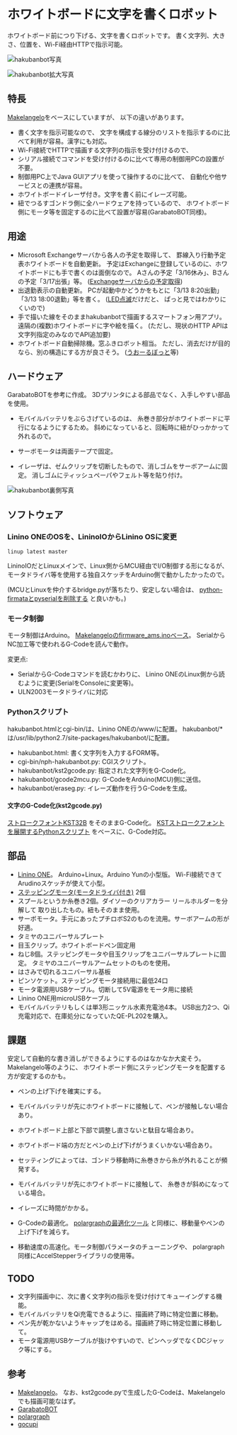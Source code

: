 # ホワイトボードに文字を書くロボット

ホワイトボード前につり下げる、文字を書くロボットです。
書く文字列、大きさ、位置を、Wi-Fi経由HTTPで指示可能。

![hakubanbot写真](https://github.com/deton/hakubanbot/raw/master/hakubanbot.jpg)

![hakubanbot拡大写真](https://github.com/deton/hakubanbot/raw/master/hakubanbot-large.jpg)

## 特長
[Makelangelo](http://www.makelangelo.com/)をベースにしていますが、
以下の違いがあります。

* 書く文字を指示可能なので、
  文字を構成する線分のリストを指示するのに比べて利用が容易。漢字にも対応。
* Wi-Fi接続でHTTPで描画する文字列の指示を受け付けるので、
 * シリアル接続でコマンドを受け付けるのに比べて専用の制御用PCの設置が不要。
 * 制御用PC上でJava GUIアプリを使って操作するのに比べて、
   自動化や他サービスとの連携が容易。
* ホワイトボードイレーザ付き。文字を書く前にイレーズ可能。
* 紐でつるすゴンドラ側に全ハードウェアを持っているので、
  ホワイトボード側にモータ等を固定するのに比べて設置が容易(GarabatoBOT同様)。

## 用途
* Microsoft Exchangeサーバから各人の予定を取得して、
  罫線入り行動予定表ホワイトボードを自動更新。
  予定はExchangeに登録しているのに、ホワイトボードにも手で書くのは面倒なので。
  Aさんの予定「3/16休み」、Bさんの予定「3/17出張」等。
  ([Exchangeサーバからの予定取得](https://github.com/deton/ExchangeAppointmentBot))
* 出退勤表示の自動更新。
  PCが起動中かどうかをもとに「3/13 8:20出勤」「3/13 18:00退勤」等を書く。
  ([LED点滅](https://github.com/deton/presenceled)だけだと、
  ぱっと見ではわかりにくいので)
* 手で描いた線をそのままhakubanbotで描画するスマートフォン用アプリ。
  遠隔の(複数)ホワイトボードに字や絵を描く。
  (ただし、現状のHTTP APIは文字列指定のみなのでAPI追加要)
* ホワイトボード自動掃除機。窓ふきロボット相当。
  ただし、消去だけが目的なら、別の構造にする方が良さそう。
  ([うおーるぼっと](http://wallbot.org/)等)

## ハードウェア
GarabatoBOTを参考に作成。
3Dプリンタによる部品でなく、入手しやすい部品を使用。

* モバイルバッテリをぶらさげているのは、
  糸巻き部分がホワイトボードに平行になるようにするため。
  斜めになっていると、回転時に紐がひっかかって外れるので。

* サーボモータは両面テープで固定。
* イレーザは、ゼムクリップを切断したもので、消しゴムをサーボアームに固定。
  消しゴムにティッシュペーパやフェルト等を貼り付け。

![hakubanbot裏側写真](https://github.com/deton/hakubanbot/raw/master/hakubanbot-back.jpg)

## ソフトウェア
### Linino ONEのOSを、LininoIOからLinino OSに変更

    linup latest master

LininoIOだとLinuxメインで、Linux側からMCU経由でI/O制御する形になるが、
モータドライバ等を使用する独自スケッチをArduino側で動かしたかったので。

(MCUとLinuxを仲介するbridge.pyが落ちたり、安定しない場合は、
[python-firmataとpyserialを削除する](https://groups.google.com/forum/#!msg/linino/-rSmpjX4UOM/Cnjv-uzrlfgJ)
と良いかも。)

### モータ制御
モータ制御はArduino。
[Makelangeloのfirmware_ams.inoベース](https://github.com/deton/Makelangelo)。
SerialからNC加工等で使われるG-Codeを読んで動作。

変更点:

+ SerialからG-Codeコマンドを読むかわりに、
  Linino ONEのLinux側から読むように変更(SerialをConsoleに変更等)。
+ ULN2003モータドライバに対応

### Pythonスクリプト
hakubanbot.htmlとcgi-bin/は、Linino ONEの/www/に配置。
hakubanbot/*は/usr/lib/python2.7/site-packages/hakubanbot/に配置。

* hakubanbot.html: 書く文字列を入力するFORM等。
* cgi-bin/nph-hakubanbot.py: CGIスクリプト。
* hakubanbot/kst2gcode.py: 指定された文字列をG-Code化。
* hakubanbot/gcode2mcu.py: G-CodeをArduino(MCU)側に送信。
* hakubanbot/eraseg.py: イレーズ動作を行うG-Codeを生成。

#### 文字のG-Code化(kst2gcode.py)
[ストロークフォントKST32B](http://www.vector.co.jp/soft/data/writing/se119277.html)
をそのままG-Code化。
[KSTストロークフォントを展開するPythonスクリプト](http://boxheadroom.com/2009/06/03/kst)
をベースに、G-Code対応。

## 部品
* [Linino ONE](http://akizukidenshi.com/catalog/g/gM-08902/)。
  Arduino+Linux。Arduino Yunの小型版。
  Wi-Fi接続できてArudinoスケッチが使えて小型。
* [ステッピングモータ(モータドライバ付き)](http://www.sengoku.co.jp/mod/sgk_cart/detail.php?code=EEHD-4JT3) 2個
* スプールというか糸巻き2個。ダイソーのクリアカラー リールホルダーを分解して
  取り出したもの。紐もそのまま使用。
* サーボモータ。手元にあったプチロボS2のものを流用。サーボアームの形が好適。
* タミヤのユニバーサルプレート
* 目玉クリップ。ホワイトボードペン固定用
* ねじ8個。ステッピングモータや目玉クリップをユニバーサルプレートに固定。
  タミヤのユニバーサルアームセットのものを使用。
* はさみで切れるユニバーサル基板
* ピンソケット。ステッピングモータ接続用に最低24口
* モータ電源用USBケーブル。切断して5V電源をモータ用に接続
* Linino ONE用microUSBケーブル
* モバイルバッテリもしくは単3形ニッケル水素充電池4本。
  USB出力2つ、Qi充電対応で、在庫処分になっていたQE-PL202を購入。

## 課題
安定して自動的な書き消しができるようにするのはなかなか大変そう。
Makelangelo等のように、
ホワイトボード側にステッピングモータを配置する方が安定するのかも。

* ペンの上げ下げを確実にする。
 * モバイルバッテリが先にホワイトボードに接触して、ペンが接触しない場合あり。
 * ホワイトボード上部と下部で調整し直さないと駄目な場合あり。
 * ホワイトボード端の方だとペンの上げ下げがうまくいかない場合あり。
* セッティングによっては、ゴンドラ移動時に糸巻きから糸が外れることが頻発する。
 * モバイルバッテリが先にホワイトボードに接触して、
   糸巻きが斜めになっている場合。
* イレーズに時間がかかる。

* G-Codeの最適化。
  [polargraphの最適化ツール](https://github.com/ezheidtmann/polargraph-optimizer)
  と同様に、移動量やペンの上げ下げを減らす。
* 移動速度の高速化。モータ制御パラメータのチューニングや、
  polargraph同様にAccelStepperライブラリの使用等。

## TODO
* 文字列描画中に、次に書く文字列の指示を受け付けてキューイングする機能。
* モバイルバッテリをQi充電できるように、描画終了時に特定位置に移動。
* ペン先が乾かないようキャップをはめる。描画終了時に特定位置に移動して。
* モータ電源用USBケーブルが抜けやすいので、ピンヘッダでなくDCジャック等にする。

## 参考
* [Makelangelo](https://github.com/MarginallyClever/Makelangelo)。
  なお、kst2gcode.pyで生成したG-Codeは、Makelangeloでも描画可能なはず。
* [GarabatoBOT](https://github.com/astromaf/GarabatoBOT)
* [polargraph](https://github.com/euphy/polargraphcontroller)
* [gocupi](https://github.com/brandonagr/gocupi)

